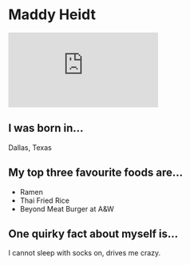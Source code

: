 # Maddy Heidt
![Picture of Maddy](https://www.facebook.com/photo.php?fbid=10202606383516169&l=3b6e3fe5c5)

## I was born in...
Dallas, Texas

## My top three favourite foods are...
* Ramen
* Thai Fried Rice
* Beyond Meat Burger at A&W

## One quirky fact about myself is...

I cannot sleep with socks on, drives me crazy.
